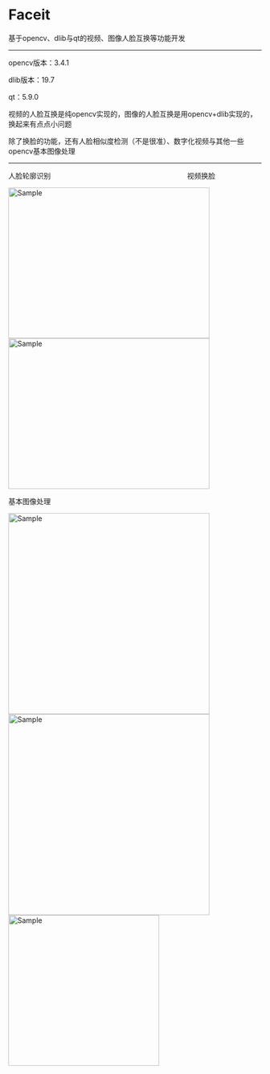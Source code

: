 # Faceit
基于opencv、dlib与qt的视频、图像人脸互换等功能开发

---

opencv版本：3.4.1

dlib版本：19.7

qt：5.9.0

视频的人脸互换是纯opencv实现的，图像的人脸互换是用opencv+dlib实现的，换起来有点点小问题

除了换脸的功能，还有人脸相似度检测（不是很准）、数字化视频与其他一些opencv基本图像处理

---

人脸轮廓识别&nbsp;&nbsp;&nbsp;&nbsp;&nbsp;&nbsp;&nbsp;&nbsp;&nbsp;&nbsp;&nbsp;&nbsp;&nbsp;&nbsp;&nbsp;&nbsp;&nbsp;&nbsp;&nbsp;&nbsp;&nbsp;&nbsp;&nbsp;&nbsp;&nbsp;&nbsp;&nbsp;&nbsp;&nbsp;&nbsp;&nbsp;&nbsp;&nbsp;&nbsp;&nbsp;&nbsp;&nbsp;&nbsp;&nbsp;&nbsp;&nbsp;&nbsp;&nbsp;&nbsp;&nbsp;&nbsp;&nbsp;&nbsp;&nbsp;&nbsp;&nbsp;&nbsp;&nbsp;&nbsp;&nbsp;&nbsp;&nbsp;&nbsp;&nbsp;&nbsp;&nbsp;&nbsp;&nbsp;&nbsp;&nbsp;&nbsp;&nbsp;&nbsp;&nbsp;视频换脸
<p align="left">
	<img src="http://test.xkspbz.com/odd/MarkdownImage/Faceit1.png" alt="Sample"  width="400" height="300">
  <img src="http://test.xkspbz.com/odd/MarkdownImage/Faceit2.png" alt="Sample"  width="400" height="300">
</p>

基本图像处理
<p align="left">
	<img src="http://test.xkspbz.com/odd/MarkdownImage/Faceit4.png" alt="Sample"  width="400" height="400">
  <img src="http://test.xkspbz.com/odd/MarkdownImage/Faceit5.png" alt="Sample"  width="400" height="400">
  <img src="http://test.xkspbz.com/odd/MarkdownImage/Faceit3.png" alt="Sample"  width="300" height="300">
</p>
